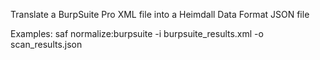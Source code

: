 Translate a BurpSuite Pro XML file into a Heimdall Data Format JSON file

Examples:
  saf normalize:burpsuite -i burpsuite_results.xml -o scan_results.json

